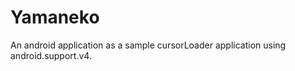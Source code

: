 Yamaneko
========

An android application as a sample cursorLoader application using android.support.v4. 